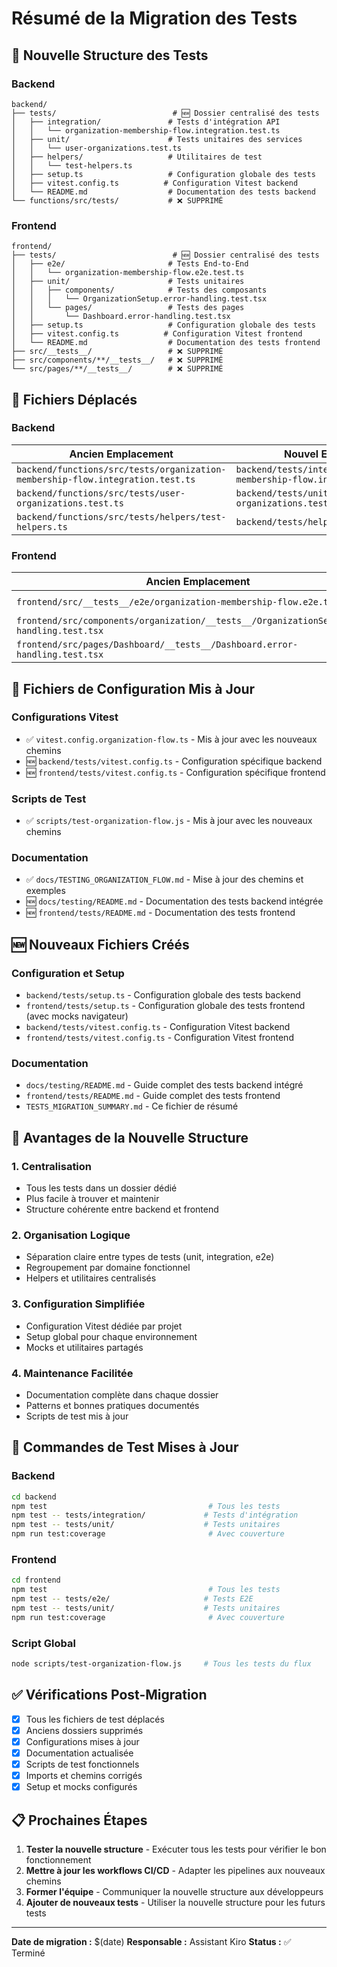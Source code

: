 # Résumé de la Migration des Tests

## 📁 Nouvelle Structure des Tests

### Backend
```
backend/
├── tests/                          # 🆕 Dossier centralisé des tests
│   ├── integration/               # Tests d'intégration API
│   │   └── organization-membership-flow.integration.test.ts
│   ├── unit/                      # Tests unitaires des services
│   │   └── user-organizations.test.ts
│   ├── helpers/                   # Utilitaires de test
│   │   └── test-helpers.ts
│   ├── setup.ts                   # Configuration globale des tests
│   ├── vitest.config.ts          # Configuration Vitest backend
│   └── README.md                  # Documentation des tests backend
└── functions/src/tests/           # ❌ SUPPRIMÉ
```

### Frontend
```
frontend/
├── tests/                          # 🆕 Dossier centralisé des tests
│   ├── e2e/                       # Tests End-to-End
│   │   └── organization-membership-flow.e2e.test.ts
│   ├── unit/                      # Tests unitaires
│   │   ├── components/            # Tests des composants
│   │   │   └── OrganizationSetup.error-handling.test.tsx
│   │   └── pages/                 # Tests des pages
│   │       └── Dashboard.error-handling.test.tsx
│   ├── setup.ts                   # Configuration globale des tests
│   ├── vitest.config.ts          # Configuration Vitest frontend
│   └── README.md                  # Documentation des tests frontend
├── src/__tests__/                 # ❌ SUPPRIMÉ
├── src/components/**/__tests__/   # ❌ SUPPRIMÉ
└── src/pages/**/__tests__/        # ❌ SUPPRIMÉ
```

## 🔄 Fichiers Déplacés

### Backend
| Ancien Emplacement | Nouvel Emplacement |
|-------------------|-------------------|
| `backend/functions/src/tests/organization-membership-flow.integration.test.ts` | `backend/tests/integration/organization-membership-flow.integration.test.ts` |
| `backend/functions/src/tests/user-organizations.test.ts` | `backend/tests/unit/user-organizations.test.ts` |
| `backend/functions/src/tests/helpers/test-helpers.ts` | `backend/tests/helpers/test-helpers.ts` |

### Frontend
| Ancien Emplacement | Nouvel Emplacement |
|-------------------|-------------------|
| `frontend/src/__tests__/e2e/organization-membership-flow.e2e.test.ts` | `frontend/tests/e2e/organization-membership-flow.e2e.test.ts` |
| `frontend/src/components/organization/__tests__/OrganizationSetup.error-handling.test.tsx` | `frontend/tests/unit/components/OrganizationSetup.error-handling.test.tsx` |
| `frontend/src/pages/Dashboard/__tests__/Dashboard.error-handling.test.tsx` | `frontend/tests/unit/pages/Dashboard.error-handling.test.tsx` |

## 📝 Fichiers de Configuration Mis à Jour

### Configurations Vitest
- ✅ `vitest.config.organization-flow.ts` - Mis à jour avec les nouveaux chemins
- 🆕 `backend/tests/vitest.config.ts` - Configuration spécifique backend
- 🆕 `frontend/tests/vitest.config.ts` - Configuration spécifique frontend

### Scripts de Test
- ✅ `scripts/test-organization-flow.js` - Mis à jour avec les nouveaux chemins

### Documentation
- ✅ `docs/TESTING_ORGANIZATION_FLOW.md` - Mise à jour des chemins et exemples
- 🆕 `docs/testing/README.md` - Documentation des tests backend intégrée
- 🆕 `frontend/tests/README.md` - Documentation des tests frontend

## 🆕 Nouveaux Fichiers Créés

### Configuration et Setup
- `backend/tests/setup.ts` - Configuration globale des tests backend
- `frontend/tests/setup.ts` - Configuration globale des tests frontend (avec mocks navigateur)
- `backend/tests/vitest.config.ts` - Configuration Vitest backend
- `frontend/tests/vitest.config.ts` - Configuration Vitest frontend

### Documentation
- `docs/testing/README.md` - Guide complet des tests backend intégré
- `frontend/tests/README.md` - Guide complet des tests frontend
- `TESTS_MIGRATION_SUMMARY.md` - Ce fichier de résumé

## 🎯 Avantages de la Nouvelle Structure

### 1. **Centralisation**
- Tous les tests dans un dossier dédié
- Plus facile à trouver et maintenir
- Structure cohérente entre backend et frontend

### 2. **Organisation Logique**
- Séparation claire entre types de tests (unit, integration, e2e)
- Regroupement par domaine fonctionnel
- Helpers et utilitaires centralisés

### 3. **Configuration Simplifiée**
- Configuration Vitest dédiée par projet
- Setup global pour chaque environnement
- Mocks et utilitaires partagés

### 4. **Maintenance Facilitée**
- Documentation complète dans chaque dossier
- Patterns et bonnes pratiques documentés
- Scripts de test mis à jour

## 🚀 Commandes de Test Mises à Jour

### Backend
```bash
cd backend
npm test                                    # Tous les tests
npm test -- tests/integration/             # Tests d'intégration
npm test -- tests/unit/                    # Tests unitaires
npm run test:coverage                       # Avec couverture
```

### Frontend
```bash
cd frontend
npm test                                    # Tous les tests
npm test -- tests/e2e/                     # Tests E2E
npm test -- tests/unit/                    # Tests unitaires
npm run test:coverage                       # Avec couverture
```

### Script Global
```bash
node scripts/test-organization-flow.js     # Tous les tests du flux
```

## ✅ Vérifications Post-Migration

- [x] Tous les fichiers de test déplacés
- [x] Anciens dossiers supprimés
- [x] Configurations mises à jour
- [x] Documentation actualisée
- [x] Scripts de test fonctionnels
- [x] Imports et chemins corrigés
- [x] Setup et mocks configurés

## 📋 Prochaines Étapes

1. **Tester la nouvelle structure** - Exécuter tous les tests pour vérifier le bon fonctionnement
2. **Mettre à jour les workflows CI/CD** - Adapter les pipelines aux nouveaux chemins
3. **Former l'équipe** - Communiquer la nouvelle structure aux développeurs
4. **Ajouter de nouveaux tests** - Utiliser la nouvelle structure pour les futurs tests

---

**Date de migration :** $(date)
**Responsable :** Assistant Kiro
**Status :** ✅ Terminé